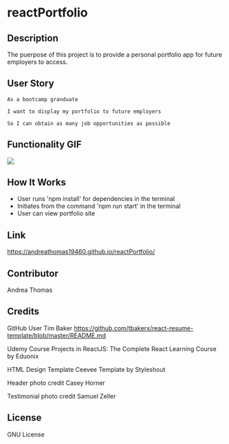 # reactPortfolio

## Description

The puerpose of this project is to provide a personal portfolio app for future employers to access. 

## User Story

```
As a bootcamp granduate 

I want to display my portfolio to future employers

So I can obtain as many job opportunities as possible

```
## Functionality GIF

<img src = 'public/images/screenshot.png'>

## How It Works

* User runs 'npm install' for dependencies in the terminal
* Initiates from the command 'npm run start' in the terminal
* User can view portfolio site

## Link

https://andreathomas19460.github.io/reactPortfolio/


## Contributor

Andrea Thomas


## Credits
GitHub User
Tim Baker
https://github.com/tbakerx/react-resume-template/blob/master/README.md

Udemy Course
Projects in ReactJS: The Complete React Learning Course by Eduonix

HTML Design Template
Ceevee Template by Styleshout

Header photo credit
Casey Horner

Testimonial photo credit
Samuel Zeller

## License

GNU License